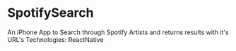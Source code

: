 # SpotifySearch
An iPhone App to Search through Spotify Artists and returns results with it's URL's
Technologies: ReactNative
